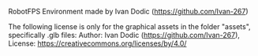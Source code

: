 RobotFPS Environment made by Ivan Dodic (https://github.com/Ivan-267)

The following license is only for the graphical assets in the folder "assets", specifically .glb files:
Author: Ivan Dodic (https://github.com/Ivan-267), 
License: https://creativecommons.org/licenses/by/4.0/